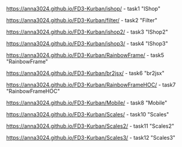 
https://anna3024.github.io/FD3-Kurban/ishop/ - task1 "IShop"

https://anna3024.github.io/FD3-Kurban/filter/ - task2 "Filter"

https://anna3024.github.io/FD3-Kurban/ishop2/ - task3 "IShop2"

https://anna3024.github.io/FD3-Kurban/ishop3/ - task4 "IShop3"

https://anna3024.github.io/FD3-Kurban/RainbowFrame/ - task5 "RainbowFrame"

https://anna3024.github.io/FD3-Kurban/br2jsx/ - task6 "br2jsx"

https://anna3024.github.io/FD3-Kurban/RainbowFrameHOC/ - task7 "RainbowFrameHOC"

https://anna3024.github.io/FD3-Kurban/Mobile/ - task8 "Mobile"

https://anna3024.github.io/FD3-Kurban/Scales/ - task10 "Scales"

https://anna3024.github.io/FD3-Kurban/Scales2/ - task11 "Scales2"

https://anna3024.github.io/FD3-Kurban/Scales3/ - task12 "Scales3"
